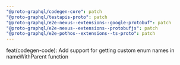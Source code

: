 ```yaml
---
"@proto-graphql/codegen-core": patch
"@proto-graphql/testapis-proto": patch
"@proto-graphql/e2e-nexus--extensions--google-protobuf": patch
"@proto-graphql/e2e-nexus--extensions--protobufjs": patch
"@proto-graphql/e2e-pothos--extensions--ts-proto": patch
---
```


feat(codegen-code): Add support for getting custom enum names in nameWithParent function
